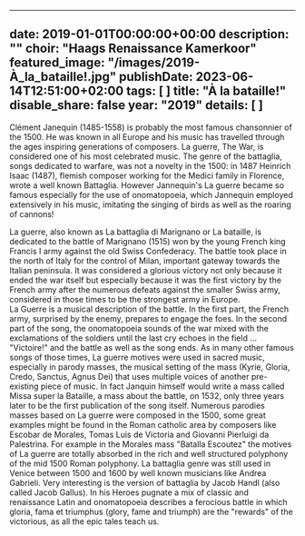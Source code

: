 
---
date: 2019-01-01T00:00:00+00:00
description: ""
choir: "Haags Renaissance Kamerkoor"
featured_image: "/images/2019-À_la_bataille!.jpg"
publishDate: 2023-06-14T12:51:00+02:00
tags: [
]
title: "À la bataille!"
disable_share: false
year: "2019"
details: [
]
---
Clément Janequin (1485-1558) is probably the most famous chansonnier of the 1500. He was known in all Europe and his music has travelled through the ages inspiring generations of composers. La guerre, The War, is considered one of his most celebrated music. The genre of the battaglia, songs dedicated to warfare, was not a novelty in the 1500: in 1487 Heinrich Isaac (1487), flemish composer working for the Medici family in Florence, wrote a well known Battaglia. However Jannequin's La guerre became so famous especially for the use of onomatopoeia, which Jannequin employed extensively in his music, imitating the singing of birds as well as the roaring of cannons!  

La guerre, also known as La battaglia di Marignano or La bataille, is dedicated to the battle of Marignano (1515) won by the young French king Francis I army against the old Swiss Confederacy. The battle took place in the north of Italy for the control of Milan, important gateway towards the Italian peninsula. It was considered a glorious victory not only because it ended the war itself but especially because it was the first victory by the French army after the numerous defeats against the smaller Swiss army, considered in those times to be the strongest army in Europe.  
La Guerre is a musical description of the battle. In the first part, the French army, surprised by the enemy, prepares to engage the foes. In the second part of the song, the onomatopoeia sounds of the war mixed with the exclamations of the soldiers until the last cry echoes in the field ... "Victoire!" and the battle as well as the song ends.
As in many other famous songs of those times, La guerre motives were used in sacred music, especially in parody masses, the musical setting of the mass (Kyrie, Gloria, Credo, Sanctus, Agnus Dei) that uses multiple voices of another pre-existing piece of music. In fact Janquin himself would write a mass called Missa super la Bataille, a mass about the battle, on 1532, only three years later to be the first publication of the song itself.
Numerous parodies masses based on La guerre were composed in the 1500, some great examples might be found in the Roman catholic area by composers like Escobar de Morales, Tomas Luìs de Victoria and Giovanni Pierluigi da Palestrina. For example in the Morales mass "Batalla Escoutez" the motives of La guerre are totally absorbed in the rich and well structured polyphony of the mid 1500 Roman polyphony.
La battaglia genre was still used in Venice between 1500 and 1600 by well known musicians like Andrea Gabrieli. Very interesting is the version of battaglia by Jacob Handl (also called Jacob Gallus). In his Heroes pugnate a mix of classic and renaissance Latin and onomatopoeia describes a ferocious battle in which gloria, fama et triumphus (glory, fame and triumph) are the "rewards" of the victorious, as all the epic tales teach us.
